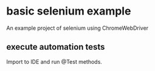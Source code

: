 # basic selenium example
An example project of selenium using ChromeWebDriver

## execute automation tests ##
Import to IDE and run @Test methods. 
